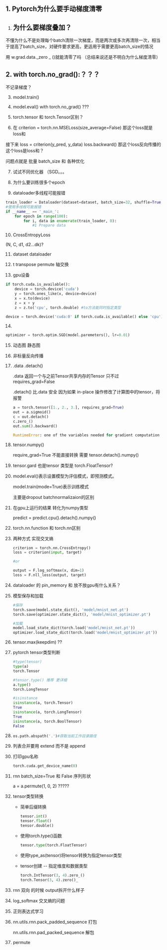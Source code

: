 ## 1. Pytorch为什么要手动梯度清零

1. ## 为什么要梯度叠加？

不懂为什么不是处理每个batch清除一次梯度，而是两次或多次再清除一次，相当于提高了batch_size，对硬件要求更高，更适用于需要更高batch_size的情况

用 w.grad.data._zero _ ()就能清零了吗 （总结来说还是不明白为什么梯度清零）

## 2. with torch.no_grad():？？？

不记录梯度？

3. model.train()

4. model.eval() with torch.no_grad() ???

5. torch.tensor 和 torch.Tensor区别？

6. 在 criterion = torch.nn.MSELoss(size_average=False) 那这个loss就是 loss和 

接下来 loss = criterion(y_pred, y_data) loss.backward() 那这个loss反向传播的这个loss是loss和？

问题点就是 批量 batch_size  和 各种优化

7. 试试不同优化器 （SGD。。。

8. 为什么要训练很多个epoch



9. dataloader多线程可能报错

~~~python
train_loader = Dataloader(dataset=dataset, batch_size=32, shuffle=True, num_workers=2) 
#使用多线程可能报错
if __name__ == '_main_':
    for epoch in range(100):
        for i, data in enumerate(train_loader, 0):
            #1 Prepare data
~~~

10. CrossEntropyLoss

(N, C, d1, d2...dk)?

11. dataset  dataloader

12. t transpose permute 轴交换

13. gpu设备

```python
if torch.cuda.is_available():
    device = torch.device('cuda')
    y = torch.ones_like(x, device=device)
    x = x.to(device)
    z = x + y
    z = z.to('cpu', torch.double) #to方法能同时指定类型
```

```python
device = torch.device('cuda:0' if torch.cuda.is_available() else 'cpu')
```

14. 

```python
optimizer = torch.optim.SGD(model.paremeters(), lr=0.01)
```

15. 动态图 静态图

16. 非标量反向传播

17. .data .detach()

    .data 返回一个与之前Tensor共享内存的Tensor 只不过 requires_grad=False

    

    .detach() 比.data 安全 因为如果 in-place 操作修改了计算图中的tensor，将报警

    

    ```python
    a = torch.tensor([1., 2., 3.], requires_grad=True)
    out = a.sigmoid()
    c = out.detach()
    c.zero_()
    out.sum().backward()
    
    RuntimeError: one of the variables needed for gradient computation has been modified by an inplace operation: [torch.FloatTensor [3]], which is output 0 of SigmoidBackward, is at version 1; expected version 0 instead. Hint: enable anomaly detection to find the operation that failed to compute its gradient, with torch.autograd.set_detect_anomaly(True).
    ```

    

18. tensor.numpy()

    require_grad=True 不能直接转换 需要 tensor.detach().numpy()

    

19. tensor.gard 也是tensor 类型是 torch.FloatTensor?

    

20. model.eval()表示设置模型为评估模式，即预测模式。

    model.train(mode=True)表示训练模式

    主要是dropout batchnormalizaion的区别

    

21. 在gpu上运行的结果 转化为numpy类型

    predict = predict.cpu().detach().numpy()

    

22. torch.nn.function 和 torch.nn区别



23. 两种方式 实现交叉熵

    ```python
    criterion = torch.nn.CrossEntropy()
    loss = criterion(input, target)
    
    #or
    
    output = F.log_softmax(x, dim=1)
    loss = F.nll_loss(output, target)
    ```



24. dataloader 的 pin_memory 和 放不放gpu有什么关系？



25. 模型保存和加载

    ```python
    #保存
    torch.save(model.state_dict(), 'model/mnist_net.pt')
    torch.save(optimizer.state_dict(), 'model/mnist_optimizer.pt')
    
    #加载
    model.load_state_dict(torch.load('model/mnist_net.pt'))
    optimizer.load_state_dict(torch.load('model/mnist_optimizer.pt'))
    ```

26. tensor.max(keepdim) ??

27. pytorch tensor类型判断

    ```python
    #type(tensor)
    type(a)
    torch.Tensor
    
    #tensor.type() 推荐 更详细
    a.type()
    torch.LongTensor
    
    #isinstance
    isinstance(a, torch.Tensor)
    True
    isinstance(a, torch.LongTensor)
    True
    isinstance(a, torch.BoolTensor)
    False
    ```

    

28. ```python
    os.path.abspath('.')#获取当前工作目录路径
    ```



29. 列表合并要用 extend 而不是 append



29. 打印gpu名称

    ```python
    torch.cuda.get_device_name(0)
    ```


30. rnn batch_size=True 和 False 序列形状 

    a = a.permute(1, 0, 2) ?????

31. tensor类型转换

    * 简单后缀转换

      ```python
      tensor.int()
      tensor.float()
      tensor.double()
      ```

    * 使用torch.type()函数

      ```python
      tensor.type(torch.FloatTensor)
      ```

    * 使用type_as(tensor)将tensor转换为指定tensor类型

    * tensor创建 -- 指定维度和数据类型

      ```python
      torch.IntTensor(3, 4).zero_()
      torch.Tensor(3, 4).zero()_
      ```

32. rnn 双向 的时候 output拆开什么样子

33. log_softmax 交叉熵的问题

34. 正则表达式学习

35. nn.utils.rnn.pack_padded_sequence 打包

    nn.utils.rnn.pad_packed_sequence 解包

    

36. permute



